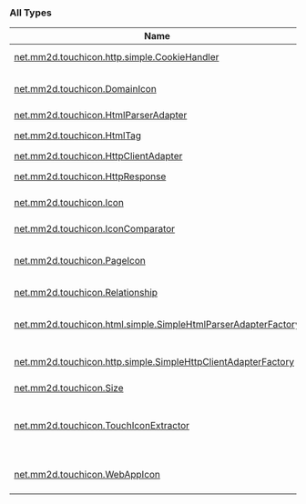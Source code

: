

### All Types

| Name | Summary |
|---|---|
| [net.mm2d.touchicon.http.simple.CookieHandler](../net.mm2d.touchicon.http.simple/-cookie-handler/index.md) | Cookie Handler for SimpleHttpClientAdapter. |
| [net.mm2d.touchicon.DomainIcon](../net.mm2d.touchicon/-domain-icon/index.md) | Icon information associated with the Web site domain. |
| [net.mm2d.touchicon.HtmlParserAdapter](../net.mm2d.touchicon/-html-parser-adapter/index.md) | Html Parser Interface. |
| [net.mm2d.touchicon.HtmlTag](../net.mm2d.touchicon/-html-tag/index.md) | Represent HTML element. |
| [net.mm2d.touchicon.HttpClientAdapter](../net.mm2d.touchicon/-http-client-adapter/index.md) | Interface of HTTP Client |
| [net.mm2d.touchicon.HttpResponse](../net.mm2d.touchicon/-http-response/index.md) | Interface of HTTP response |
| [net.mm2d.touchicon.Icon](../net.mm2d.touchicon/-icon/index.md) | Icon information interface. |
| [net.mm2d.touchicon.IconComparator](../net.mm2d.touchicon/-icon-comparator/index.md) | Comparator for sorting based on quality. |
| [net.mm2d.touchicon.PageIcon](../net.mm2d.touchicon/-page-icon/index.md) | Icon information associated with the Web page. |
| [net.mm2d.touchicon.Relationship](../net.mm2d.touchicon/-relationship/index.md) | enum of relationship between icon and page. |
| [net.mm2d.touchicon.html.simple.SimpleHtmlParserAdapterFactory](../net.mm2d.touchicon.html.simple/-simple-html-parser-adapter-factory/index.md) | Supply default HttpParser implementation. |
| [net.mm2d.touchicon.http.simple.SimpleHttpClientAdapterFactory](../net.mm2d.touchicon.http.simple/-simple-http-client-adapter-factory/index.md) | Supply default HttpClientAdapter implementation. |
| [net.mm2d.touchicon.Size](../net.mm2d.touchicon/-size/index.md) | Icon size. |
| [net.mm2d.touchicon.TouchIconExtractor](../net.mm2d.touchicon/-touch-icon-extractor/index.md) | Extract information of WebClip icon such as Apple Touch Icon or favicon related to the URL. |
| [net.mm2d.touchicon.WebAppIcon](../net.mm2d.touchicon/-web-app-icon/index.md) | Icon information described in Web App Manifest. |
